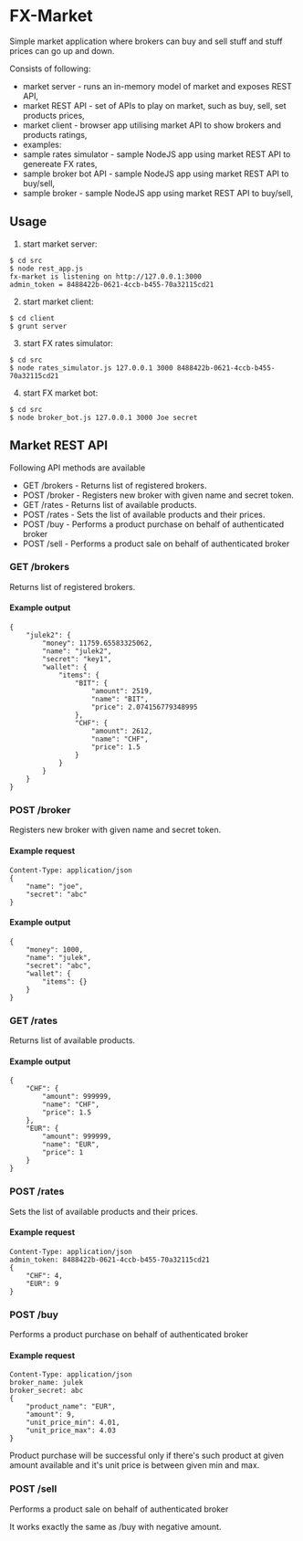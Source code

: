 FX-Market
=========

Simple market application where brokers can buy and sell stuff and stuff prices can go up and down.

Consists of following:
 - market server - runs an in-memory model of market and exposes REST API,
 - market REST API - set of APIs to play on market, such as buy, sell, set products prices,
 - market client - browser app utilising market API to show brokers and products ratings,
 - examples:
  - sample rates simulator - sample NodeJS app using market REST API to genereate FX rates,
  - sample broker bot API - sample NodeJS app using market REST API to buy/sell,
  - sample broker - sample NodeJS app using market REST API to buy/sell,
  
Usage
-----

1. start market server:

```
$ cd src
$ node rest_app.js
fx-market is listening on http://127.0.0.1:3000
admin_token = 8488422b-0621-4ccb-b455-70a32115cd21
```
    
2. start market client:

```
$ cd client
$ grunt server
``` 

3. start FX rates simulator:

```
$ cd src
$ node rates_simulator.js 127.0.0.1 3000 8488422b-0621-4ccb-b455-70a32115cd21
```

4. start FX market bot:

```
$ cd src
$ node broker_bot.js 127.0.0.1 3000 Joe secret
```

Market REST API
---------------

Following API methods are available
 - GET /brokers - Returns list of registered brokers.
 - POST /broker - Registers new broker with given name and secret token.
 - GET /rates - Returns list of available products.
 - POST /rates - Sets the list of available products and their prices.
 - POST /buy - Performs a product purchase on behalf of authenticated broker
 - POST /sell - Performs a product sale on behalf of authenticated broker

### GET /brokers
Returns list of registered brokers.

#### Example output
```
{
    "julek2": {
        "money": 11759.65583325062, 
        "name": "julek2", 
        "secret": "key1", 
        "wallet": {
            "items": {
                "BIT": {
                    "amount": 2519, 
                    "name": "BIT", 
                    "price": 2.074156779348995
                }, 
                "CHF": {
                    "amount": 2612, 
                    "name": "CHF", 
                    "price": 1.5
                }
            }
        }
    }
}
```

### POST /broker
Registers new broker with given name and secret token.

#### Example request
```
Content-Type: application/json
{
    "name": "joe",
    "secret": "abc"
}
```

#### Example output
```
{
    "money": 1000, 
    "name": "julek", 
    "secret": "abc", 
    "wallet": {
        "items": {}
    }
}
```

### GET /rates
Returns list of available products.

#### Example output
```
{
    "CHF": {
        "amount": 999999, 
        "name": "CHF", 
        "price": 1.5
    }, 
    "EUR": {
        "amount": 999999, 
        "name": "EUR", 
        "price": 1
    }
}
```

### POST /rates
Sets the list of available products and their prices.

#### Example request
```
Content-Type: application/json
admin_token: 8488422b-0621-4ccb-b455-70a32115cd21
{
    "CHF": 4,
    "EUR": 9
}
```

### POST /buy
Performs a product purchase on behalf of authenticated broker

#### Example request
```
Content-Type: application/json
broker_name: julek
broker_secret: abc
{
    "product_name": "EUR",
    "amount": 9,
    "unit_price_min": 4.01,
    "unit_price_max": 4.03
}
```

Product purchase will be successful only if there's such product at given
amount available and it's unit price is between given min and max.


### POST /sell
Performs a product sale on behalf of authenticated broker

It works exactly the same as /buy with negative amount.